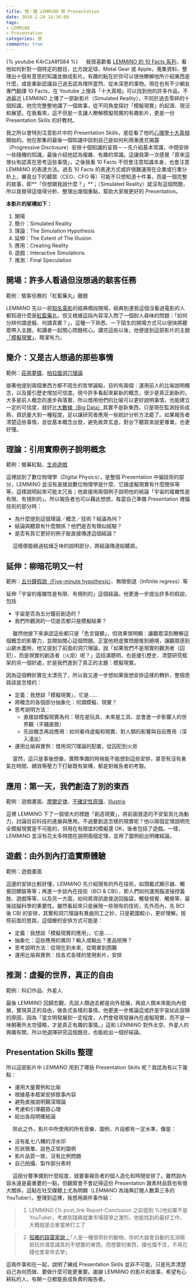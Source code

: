 ```yaml
---
title: 想／跟 LEMMiNO 學 Presentation
date: 2016-2-24 14:30:00
tags: 
- LEMMiNO
- Presentation
categories: 想
comments: true
---
```

{% youtube K4rCzA8fS84 %}
　
我很喜歡看 [LEMMiNO 的 10 Facts 系列](https://www.youtube.com/user/Top10Memes)，看他如何針對一個特定的題目，比方說足球、Metal Gear 或 Apple，蒐集資料、整理出十個有意思的知識並做成影片。有趣的點在於你可以很快瞭解他所介紹東西是什麼，或是重新認識自己過去認為理所當然、從未深思的事物。現在也有不少網友專門翻譯 10 Facts，在 Youtube 上搜尋「十大真相」可以找到他的許多作品，不過最近 LEMMiNO 上傳了一部新影片〈Simulated Reality〉，不同於過去零碎的十個知識，他完完整整地講了一個故事，從不同角度探討「模擬現實」的起源、現況和展望。在我看來，這不但是一支讓人瞭解模擬現實的有趣影片，更是一份 Presentation Skills 的好教材。<!--more-->

我之所以會特別注意影片中的 Presentation Skills，是從看了他的[心理學十大真相](https://www.youtube.com/watch?v=Oons6amow3I)開始的。他在那集的最後一個知識中談到自己是如何利用漸進式揭露（Progressive Disclosure）安排十個知識的呈現－－先介紹基本常識，中間安排一些隨機的知識，最後介紹他認為複雜、有趣的常識。這讓我第一次感覺「原來這傢伙有認真在思考這些事情」，之後我看 10 Facts 不但會注意知識本身，也會注意 LEMMiNO 的表達方法。過去 10 Facts 的表達方式或許很難運用在企業或行業分析上，畢竟台下的聽眾（CEO、CFO 等）可能不只想知道十件事，而是一個完整的故事，即**「你想跟我說什麼？」**；〈Simulated Reality〉就沒有這個問題，所以我覺得這值得分析、整理出幾個重點，幫助大家做更好的 Presentation。

**本影片的架構如下：**
1. 開場
2. 簡介：Simulated Reality
3. 理論：The Simulation Hypothesis
4. 延伸：The Extent of The Illusion
5. 應用：Creating Reality
6. 遊戲：Interactive Simulations
7. 推測：Final Speculation

## 開場：許多人看過但沒想過的駭客任務
範例：駭客任務的「紅藍藥丸」難題

LEMMiNO 先以一部[知名電影](https://zh.wikipedia.org/zh-tw/%E9%BB%91%E5%AE%A2%E5%B8%9D%E5%9B%BD%E7%B3%BB%E5%88%97)的經典橋段開場，經典到連我這個沒看過電影的人都知道什麼是[紅藍藥丸](https://www.youtube.com/watch?v=hi9w5dG5ANY)，但又根據這段內容深入問了一個耐人尋味的問題：「如何分辨何謂虛擬、何謂真實？」，這種一下熟悉、一下陌生的開場方式可以很快將聽眾帶入主題，和講者一起關心問題核心。講完這些以後，他便提到這部影片的主題[「模擬現實」](https://zh.wikipedia.org/zh-hant/%E6%A8%A1%E6%93%AC%E7%8F%BE%E5%AF%A6)，簡潔有力。

## 簡介：又是古人想過的那些事情
範例：[莊周夢蝶](https://zh.wikipedia.org/wiki/%E5%BA%84%E5%91%A8%E6%A2%A6%E8%9D%B6)、[柏拉圖洞穴理論](https://zh.wikipedia.org/zh-hant/%E5%9C%B0%E7%A9%B4%E5%AF%93%E8%A8%80)

接著他提到兩個東西方都不陌生的哲學論點，目的有兩個：運用前人的比喻說明概念，以及援引歷史增加可信度。現今許多看起來嶄新的概念，很少是真正創新的，大多是前人概念的進步與落實，所以借用他們的比喻可以更好說明事情，也能建立一定的可信度，就好比[大數據（Big Data）](https://zh.wikipedia.org/zh-hant/大數據)其實不是新東西，只是現在監測技術成熟，資訊量大到一種程度，足以讓研究者應用一些統計分析方法罷了。如果報告者清楚這些事情，並從基本概念出發，避免故弄玄虛，對台下聽眾來說更專業，也更好懂。

## 理論：引用實際例子說明概念
範例：螢幕紅點、[生命遊戲](https://zh.wikipedia.org/zh-hant/%E5%BA%B7%E5%A8%81%E7%94%9F%E5%91%BD%E6%B8%B8%E6%88%8F)

這裡談到了數位物理學（Digital Physics），是整個 Presentation 中偏技術的部分，LEMMiNO 並沒有直接談數位物理學是什麼、它跟虛擬現實有什麼關係等等，這樣說明起來可能太冗長；他直接用兩個例子說明他的結論「宇宙的複雜性是有限、有規則的」。所以報告者也可以藉此想想，每當自己準備 Presentation 裡偏技術的部分時：

* 為什麼提到這個理論／概念／技術？結論為何？
* 結論與聽眾有什麼關係？他們是否有類似經驗？
* 是否有其它更好的例子能直接傳達這個結論？

　
這樣便能繞過枯燥乏味的說明部分，將結論傳達給聽眾。

## 延伸：柳暗花明又一村
範例：[五分鐘假說（Five-minute hypothesis）](https://www.zhihu.com/question/38257076)、無限倒退（Infinite regress）等

延伸「宇宙的複雜性是有限、有規則的」這個結論，他更進一步提出許多的假說，包括

* 宇宙是否為五分鐘前創造的？
* 我們所觀測的一切是否都只是模擬結果？

　
雖然他接下來承認這些都只是「危言聳聽」，但效果很明顯：讓聽眾深刻瞭解這個概念的影響力，並開始關心這個問題。正當他把虛實問題推到絕境，讓觀眾感到山窮水盡時，他又提到了前面的洞穴理論，說「如果我們不是現實的觀測者（囚犯），而是現實的創造者（火炬）呢？」這招滿聰明，也是援引歷史、清楚研究框架的另一個好處，於是我們進到了真正的主題：模擬現實。

因為這個轉折實在太漂亮了，所以我又進一步想如果我想安排這樣的轉折，整個思路該是怎樣的：

* 定義：我想談「模擬現實」，它是……
* 將概念的各個部分抽象化：何謂模擬、現實？
* 思考說明方法：
  * 直接談模擬現實為何：現在是玩具、未來是工具、並會進一步影響人的世界觀（平鋪直敘）
  * 先談概念再談應用：如何看待虛擬和現實、對人類的影響與目前應用（深入淺出）
* 運用比喻與實例：借用洞穴理論的配置，從囚犯到火炬

　
當然，這只是事後想像，實際準備的時候能不能想到這些安排，甚至有沒有勇氣在時間、績效等壓力下打破既有架構，都是對報告者的考驗。

## 應用：第一天，我們創造了別的東西
範例：遊戲畫面、[摩爾定律](https://zh.wikipedia.org/zh-hant/摩尔定律)、[不確定性原理](https://zh.wikipedia.org/zh-hant/不确定性原理)、[Illustris](//www.illustris-project.org/)

這裡 LEMMiNO 下了一個很大的標題「創造現實」，將前面營造的不安氣氛化為動力，討論目前科技的進展與應用。不過要創造怎樣的現實呢？他以兩個定理說明完全模擬現實是不可能的，但用在有限度的模擬還 OK，後者包括了遊戲。一樣，LEMMiNO 並沒有花太多時間在說明兩個定理，並用了圖例給出明確結論。

## 遊戲：由外到內打造實際體驗
範例：遊戲畫面

這邊的安排比較好懂，LEMMiNO 先介紹現有的外在技術，如頭戴式顯示器、觸覺回饋裝等等；再進一步談內在技術（BCI & CBI），即人們如何運用腦波操控義肢、遊戲等等，以及另一方面，如何將資訊直接送回腦袋，觸發視覺、觸覺等，最後談腦科學的重要性。雖然看起來只是展現一些現有的技術，先外而內，先 BCI 後 CBI 的安排，其實和洞穴理論有異曲同工之妙，只是範圍較小，更好理解。按照前面的思路，這個梗的安排方式可能是：

* 定義：我想談「模擬現實的應用」，它是……
* 抽象化：這些應用的異同？輸入或輸出？產品矩陣？
* 思考說明方法：從現在到未來，從簡單到困難
* 運用比喻與實例：找各式各樣的使用影片，安排

## 推測：虛擬的世界，真正的自由
範例：科幻作品、外星人

最後 LEMMiNO 回歸宏觀，先談人類過去都是向外發展，再談人類未來能向內發展，實現真正的自由，做各式各樣的事情。他更進一步推論這或許是宇宙如此寂靜的原因，因為「當文明發展到一定程度，人們會發現發展內在虛擬現實，而不是一味朝著外太空侵略，才是真正有趣的事情。」這和 LEMMiNO 對外太空、外星人的興趣有關，所以他選擇研究這個題目，也能給出一個好結論。

## Presentation Skills 整理
所以這部影片中 LEMMiNO 用到了哪些 Presentation Skills 呢？我認為有以下幾點：

* 運用大量實例和比喻
* 根據基本框架安排敘事內容
* 避免直接說明艱深理論
* 考慮和引導觀眾心理
* 給出各段明確結論

　
除此之外，影片中所使用的所有音樂、圖例、片段都有一定水準，像是：

* 沒有亂七八糟的浮水印
* 形狀簡單、設色正常的圖例
* 影片品質一致，沒有比例問題
* 自己拍攝、製作部分素材

　
這部分要準備到什麼程度，就要看報告者的個人造化和時間安排了。雖然說內容永遠是最重要的一點，但觀眾會不會記得這份 Presentation 跟素材品質也有很大關係，這點在社交媒體上尤為明顯（LEMMiNO 為瑞典訂閱人數第三多的 YouTuber）。整理到這裡，我想用兩件事作結：

> 1. LEMMiNO {% post_link Report-Conclusion 之前提到 %}他如果不是 YouTuber，考慮到瑞典就業市場競爭之激烈，他能找到的最好工作，大概就是去麥當勞打工了

> 2. [孤獨的踩雷家說：](https://www.facebook.com/permalink.php?story_fbid=912332428880545&id=856814281099027)「人是一種很奇妙的動物，你的大腦會自動的去消極抵抗你潛意識真的不想要的東西，而想要的東西，擋也擋不住，不用花錢也會拿命去學」

這兩件事和在一起，說明了練成 Presentation Skills 並非不可能，只是先弄清楚自己為何而做、要做什麼可能更重要。謝謝 LEMMiNO 的影片和故事，希望有心耕耘的人，有朝一日都能長成負責的報告者。